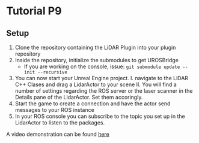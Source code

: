 # Tutorial P9

## Setup

1. Clone the repository containing the LiDAR Plugin into your plugin repository
2. Inside the repository, initialize the submodules to get UROSBridge
   - If you are working on the console, issue:
   `git submodule update --init --recursive`
3. You can now start your Unreal Engine project.
    I. navigate to the LiDAR C++ Clases and drag a LidarActor to your scene
    II. You will find a number of settings regarding the ROS server or the laser
    scanner in the Details pane of the LidarActor. Set them accoringly.
4. Start the game to create a connection and have the actor send messages to
   your ROS instance
5. In your ROS console you can subscribe to the topic you set up in the
   LidarActor to listen to the packages.

A video demonstration can be found [here](https://youtu.be/gxkiNfIG7_Q)
